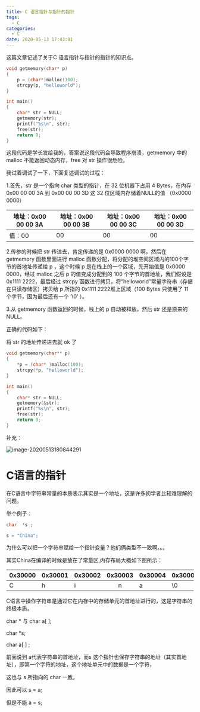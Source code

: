 ```yaml
---
title: C 语言指针与指针的指针
tags:
  - C
categories:
  - C
date: 2020-05-13 17:43:01
---
```


这篇文章记述了关于C 语言指针与指针的指针的知识点。

<!--more-->

```c
void getmemory(char* p)
{
	p = (char*)malloc(100);
	strcpy(p, "helloworld");
}

int main()
{
	char* str = NULL;
	getmemory(str);
	printf("%s\n", str);
	free(str);
	return 0;
}
```

这段代码是学长发给我的，答案说这段代码会导致程序崩溃，getmemory 中的 malloc 不能返回动态内存，free 对 str 操作很危险。

我试着调试了一下，下面复述调试的过程：

1.首先，str 是一个指向 char 类型的指针，在 32 位机器下占用 4 Bytes，在内存 0x00 00 00 3A 到 0x00 00 00 3D 这 32 位区域内存储着NULL的值 （0x0000 0000）

| 地址：0x00 00 00 3A | 地址：0x00 00 00 3B | 地址：0x00 00 00 3C | 地址：0x00 00 00 3D |
| ------------------- | ------------------- | ------------------- | ------------------- |
| 值：00              | 00                  | 00                  | 00                  |

2.传参的时候把 str 传进去，肯定传递的是 0x0000 0000 啊，然后在 getmemory 函数里面进行 malloc 函数分配，将分配的堆空间区域内的100个字节的首地址传递给 p ，这个时候 p 是在栈上的一个区域，先开始值是 0x0000 0000，经过 malloc 之后 p 的值变成分配到的 100 个字节的首地址，我们假设是 0x1111 2222，最后经过 strcpy 函数进行拷贝，将“helloworld”常量字符串（存储在只读存储区）拷贝给 p 所指的 0x1111 2222堆上区域（100 Bytes 只使用了 11 个字节，因为最后还有一个 ‘\0’ ）。

3.从 getmemory 函数返回的时候，栈上的 p 自动被释放，然后 str 还是原来的 NULL。



正确的代码如下：

将 str 的地址传递进去就 ok 了

```c
void getmemory(char** p)
{
	*p = (char* )malloc(100);
	strcpy(*p, "helloworld");
}

int main()
{
	char* str = NULL;
	getmemory(&str);
	printf("%s\n", str);
	free(str);
	return 0;
}
```



补充：

![image-20200513180844291](https://i.loli.net/2020/05/13/xDd1ayEe7HMuVYl.png)

# C语言的指针

在C语言中字符串常量的本质表示其实是一个地址，这是许多初学者比较难理解的问题。

举个例子：

```c
char  *s ;

s = "China";
```



为什么可以把一个字符串赋给一个指针变量？他们俩类型不一致啊。。。

其实China在编译的时候是放在了常量区,内存布局大概如下图所示：

| 0x30000 | 0x30001 | 0x30002 | 0x30003 | 0x30004 | 0x30005 |
| ------- | ------- | ------- | :-----: | ------- | ------- |
| C       | h       | i       |    n    | a       | \0      |



 C语言中操作字符串是通过它在内存中的存储单元的首地址进行的，这是字符串的终极本质。

char *  与 char  a[ ];

 char  *s;

 char  a[ ] ;

   前面说到 a代表字符串的首地址，而s 这个指针也保存字符串的地址（其实首地址），即第一个字符的地址，这个地址单元中的数据是一个字符，

   这也与 s 所指向的 char 一致。

  因此可以 s = a;

   但是不能 a = s;